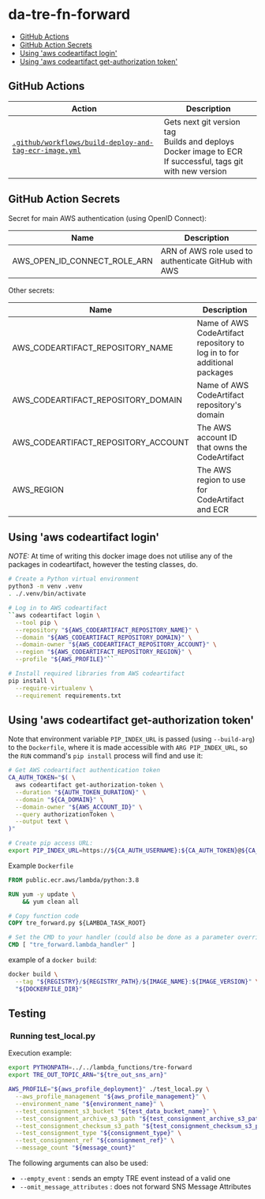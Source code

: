 # da-tre-fn-forward

* [GitHub Actions](#github-actions)
* [GitHub Action Secrets](#github-action-secrets)
* [Using 'aws codeartifact login'](#using-aws-codeartifact-login)
* [Using 'aws codeartifact get-authorization token'](#using-aws-codeartifact-get-authorization-token)

## GitHub Actions

| Action | Description |
| --- | --- |
| [`.github/workflows/build-deploy-and-tag-ecr-image.yml`](.github/workflows/build-deploy-and-tag-ecr-image.yml) | Gets next git version tag<br>Builds and deploys Docker image to ECR<br>If successful, tags git with new version |

## GitHub Action Secrets

Secret for main AWS authentication (using OpenID Connect):

| Name                         | Description                                          |
| ---------------------------- | ---------------------------------------------------- |
| AWS_OPEN_ID_CONNECT_ROLE_ARN | ARN of AWS role used to authenticate GitHub with AWS |

Other secrets:

| Name                                | Description                                                              |
| ----------------------------------- | ------------------------------------------------------------------------ |
| AWS_CODEARTIFACT_REPOSITORY_NAME    | Name of AWS CodeArtifact repository to log in to for additional packages |
| AWS_CODEARTIFACT_REPOSITORY_DOMAIN  | Name of AWS CodeArtifact repository's domain                             |
| AWS_CODEARTIFACT_REPOSITORY_ACCOUNT | The AWS account ID that owns the CodeArtifact                            |
| AWS_REGION                          | The AWS region to use for CodeArtifact and ECR                           |

## Using 'aws codeartifact login'

*NOTE:* At time of writing this docker image does not utilise any of the packages in codeartifact, however the testing
classes, do. 

```bash
# Create a Python virtual environment
python3 -m venv .venv
. ./.venv/bin/activate

# Log in to AWS codeartifact
``aws codeartifact login \
  --tool pip \
  --repository "${AWS_CODEARTIFACT_REPOSITORY_NAME}" \
  --domain "${AWS_CODEARTIFACT_REPOSITORY_DOMAIN}" \
  --domain-owner "${AWS_CODEARTIFACT_REPOSITORY_ACCOUNT}" \
  --region "${AWS_CODEARTIFACT_REPOSITORY_REGION}" \
  --profile "${AWS_PROFILE}"``

# Install required libraries from AWS codeartifact
pip install \
  --require-virtualenv \
  --requirement requirements.txt
```

## Using 'aws codeartifact get-authorization token'

Note that environment variable `PIP_INDEX_URL` is passed (using `--build-arg`)
to the `Dockerfile`, where it is made accessible with `ARG PIP_INDEX_URL`, so
the `RUN` command's `pip install` process will find and use it:

```bash
# Get AWS codeartifact authentication token
CA_AUTH_TOKEN="$( \
  aws codeartifact get-authorization-token \
  --duration "${AUTH_TOKEN_DURATION}" \
  --domain "${CA_DOMAIN}" \
  --domain-owner "${AWS_ACCOUNT_ID}" \
  --query authorizationToken \
  --output text \
)"

# Create pip access URL:
export PIP_INDEX_URL=https://${CA_AUTH_USERNAME}:${CA_AUTH_TOKEN}@${CA_DOMAIN}-${AWS_ACCOUNT_ID}.d.codeartifact.${AWS_REGION}.amazonaws.com/pypi/${CA_REPOSITORY_NAME}/simple/"
```

Example `Dockerfile`

```dockerfile
FROM public.ecr.aws/lambda/python:3.8

RUN yum -y update \
    && yum clean all

# Copy function code
COPY tre_forward.py ${LAMBDA_TASK_ROOT}

# Set the CMD to your handler (could also be done as a parameter override outside of the Dockerfile)
CMD [ "tre_forward.lambda_handler" ]

```
example of a  `docker build`:

```bash
docker build \
  --tag "${REGISTRY}/${REGISTRY_PATH}/${IMAGE_NAME}:${IMAGE_VERSION}" \
  "${DOCKERFILE_DIR}"
```

## Testing
###  Running test_local.py

Execution example:

```bash
export PYTHONPATH=../../lambda_functions/tre-forward
export TRE_OUT_TOPIC_ARN="${tre_out_sns_arn}"

AWS_PROFILE="${aws_profile_deployment}" ./test_local.py \
  --aws_profile_management "${aws_profile_management}" \
  --environment_name "${environment_name}" \
  --test_consignment_s3_bucket "${test_data_bucket_name}" \
  --test_consignment_archive_s3_path "${test_consignment_archive_s3_path}" \
  --test_consignment_checksum_s3_path "${test_consignment_checksum_s3_path}" \
  --test_consignment_type "${consignment_type}" \
  --test_consignment_ref "${consignment_ref}" \
  --message_count "${message_count}"
```

The following arguments can also be used:

* `--empty_event` : sends an empty TRE event instead of a valid one
* `--omit_message_attributes` : does not forward SNS Message Attributes
